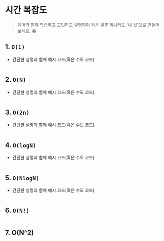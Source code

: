 # 시간 복잡도

> 페어와 함께 학습하고 고민하고 설명하며 작은 부분 하나라도 '내 것'으로 만들어보세요. 😁



## 1. `O(1)` 

- 간단한 설명과 함께 예시 코드(혹은 수도 코드)

```python

```





## 2. `O(N)`

- 간단한 설명과 함께 예시 코드(혹은 수도 코드)

```python

```





## 3. `O(2n)`

- 간단한 설명과 함께 예시 코드(혹은 수도 코드)

```python

```





## 4. `O(logN)`

- 간단한 설명과 함께 예시 코드(혹은 수도 코드)

```python

```





## 5. `O(NlogN)`

- 간단한 설명과 함께 예시 코드(혹은 수도 코드)

```python

```





## 6.  `O(N!)`

```python

```





## 7. O(N^2)

```python

```


